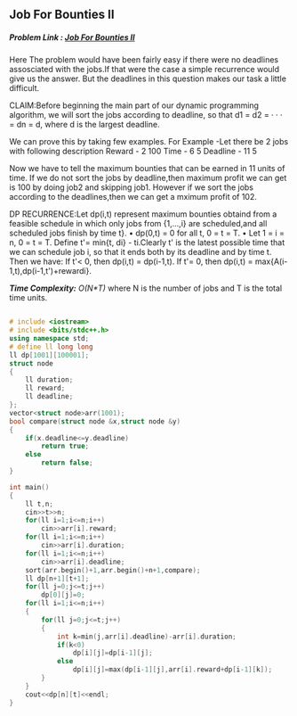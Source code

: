 ﻿## Job For Bounties II
##### Problem Link : [Job For Bounties II](https://hack.codingblocks.com/contests/c/141/963)
Here The problem would have been fairly easy if there were no deadlines assosciated with the jobs.If that were the case a simple recurrence would give us the answer.
But the deadlines in this question makes our task a little difficult.

CLAIM:Before beginning the main part of our dynamic programming algorithm, we will sort the
jobs according to deadline, so that d1 = d2 = · · · = dn = d, where d is the largest deadline.

We can prove this by taking few examples.
For Example -Let there be 2 jobs with following description
Reward   - 2	100
Time     - 6	5
Deadline - 11   5

Now we have to tell the maximum bounties that can be earned in 11 units of time.
If we do not sort the jobs by deadline,then maximum profit we can get is 100 by doing job2 and skipping job1.
However if we sort the jobs according to the deadlines,then we can get a mximum profit of 102.

DP RECURRENCE:Let dp(i,t) represent maximum bounties obtaind from a feasible schedule in which only jobs from {1,...,i} are scheduled,and all scheduled jobs finish by time t}.
	• dp(0,t) = 0 for all t, 0 = t = T.
	• Let 1 = i = n, 0 = t = T. Define t'= min{t, di} - ti.Clearly t' is the latest possible
	time that we can schedule job i, so that it ends both by its deadline and by time t.
	Then we have:
If t'< 0, then dp(i,t) = dp(i-1,t).
If t'= 0, then dp(i,t) = max{A(i-1,t),dp(i-1,t')+rewardi}.

_**Time Complexity:** O(N*T)_ where N is the number of jobs and T is the total time units.

```C++

# include <iostream>
# include <bits/stdc++.h>
using namespace std;
# define ll long long
ll dp[1001][100001];
struct node
{
	ll duration;
	ll reward;
	ll deadline;
};
vector<struct node>arr(1001);
bool compare(struct node &x,struct node &y)
{
	if(x.deadline<=y.deadline)
		return true;
	else
		return false;
}

int main()
{
	ll t,n;
	cin>>t>>n;
	for(ll i=1;i<=n;i++)
	    cin>>arr[i].reward;
	for(ll i=1;i<=n;i++)
		cin>>arr[i].duration;
	for(ll i=1;i<=n;i++)
		cin>>arr[i].deadline;
	sort(arr.begin()+1,arr.begin()+n+1,compare);
	ll dp[n+1][t+1];
	for(ll j=0;j<=t;j++)
		dp[0][j]=0;
	for(ll i=1;i<=n;i++)
	{
		for(ll j=0;j<=t;j++)
		{
			int k=min(j,arr[i].deadline)-arr[i].duration;
			if(k<0)
			    dp[i][j]=dp[i-1][j];
			else
			    dp[i][j]=max(dp[i-1][j],arr[i].reward+dp[i-1][k]);
		}
	}
	cout<<dp[n][t]<<endl;
}
```

